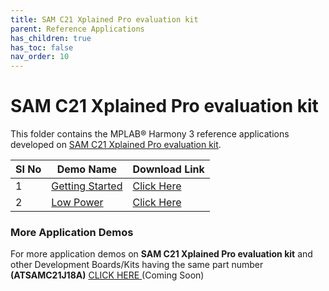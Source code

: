 ```yaml
---
title: SAM C21 Xplained Pro evaluation kit
parent: Reference Applications
has_children: true
has_toc: false
nav_order: 10
---
```


# SAM C21 Xplained Pro evaluation kit

This folder contains the MPLAB® Harmony 3 reference applications developed on [SAM C21 Xplained Pro evaluation kit](https://www.microchip.com/developmenttools/ProductDetails/atsamc21-xpro).   

|SI No| Demo Name | Download Link |
| --- | --- | -- |
| 1 | [Getting Started](./samc21_getting_started_freertos/readme.md) | [Click Here](https://github.com/MicrochipTech/MPLAB-Harmony-Reference-Apps/releases/latest/download/samc21_getting_started_freertos.zip) |
| 2 | [Low Power](./samc21_low_power/readme.md) | [Click Here](https://github.com/MicrochipTech/MPLAB-Harmony-Reference-Apps/releases/latest/download/samc21_low_power.zip) |

### More Application Demos

For more application demos on **SAM C21 Xplained Pro evaluation kit** and other Development Boards/Kits having the same part number **(ATSAMC21J18A)** <a href="" target="_blank"> CLICK HERE </a> (Coming Soon)
